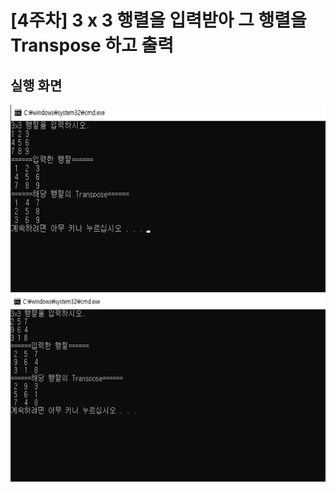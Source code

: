 # [4주차] 3 x 3 행렬을 입력받아 그 행렬을 Transpose 하고 출력



## 실행 화면

<img src="/images/week04_result1.png" width="600" height="300" />

<img src="/images/week04_result2.png" width="600" height="300" />


